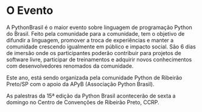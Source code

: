 # O Evento

A PythonBrasil é o maior evento sobre linguagem de programação Python do Brasil. Feito pela comunidade para a comunidade, tem o objetivo de difundir a linguagem, promover a troca de experiências e manter a comunidade crescendo igualmente em público e impacto social. São 6 dias de imersão onde os participantes poderão contribuir para projetos de software livre, participar de treinamentos e adquirir novos conhecimentos com desenvolvedores renomados da comunidade.

Este ano, está sendo organizada pela comunidade Python de Ribeirão Preto/SP com o apoio da APyB (Associação Python Brasil).

As palestras da 15ª edição da Python Brasil acontecerão de sexta a domingo no Centro de Convenções de Ribeirão Preto, CCRP.
